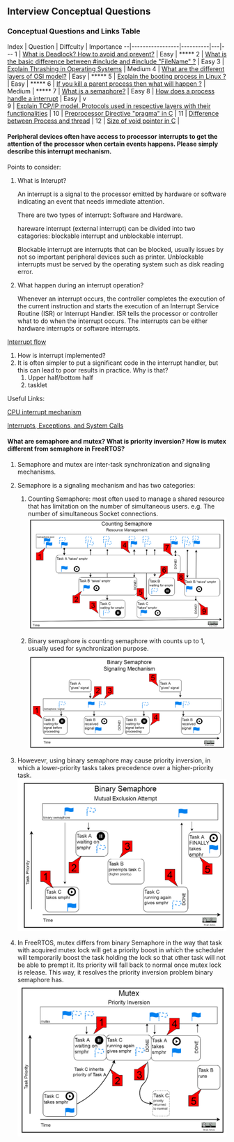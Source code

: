 ## Interview Conceptual Questions

### Conceptual Questions and Links Table

Index | Question | Diffculty | Importance
--|-----------------|----------|---|---
1 | [What is Deadlock? How to avoid and prevent?](https://practice.geeksforgeeks.org/problems/deadlock-in-os/) | Easy | ***** 
2 | [What is the basic difference between  #include  <FileName> and  #include   "FileName" ?](https://practice.geeksforgeeks.org/problems/header-file/) | Easy 
3 | [Explain Thrashing in Operating Systems](https://practice.geeksforgeeks.org/problems/thrashing-in-os/) | Medium 
4 | [What are the different layers of OSI model?](https://practice.geeksforgeeks.org/problems/what-are-the-different-layers-of-osi-model/) | Easy | ***** 
5 | [Explain the booting process in Linux ?](https://practice.geeksforgeeks.org/problems/booting-in-linux) | Easy | ***** 
6 | [If you kill a parent process then what will happen ?](https://practice.geeksforgeeks.org/problems/child-parent-process) | Medium | ***** 
7 | [What is a semaphore?](https://practice.geeksforgeeks.org/problems/what-is-a-semaphore) | Easy 
8 | [How does a process handle a interrupt](https://practice.geeksforgeeks.org/problems/handle-interrupt) | Easy | v	
9 | [Explain TCP/IP model. Protocols used in respective layers with their functionalities](https://practice.geeksforgeeks.org/problems/tcpip-model/) | 
10 | [Preprocessor Directive "pragma" in C](https://practice.geeksforgeeks.org/problems/pragma-question/) |
11 | [Difference between Process and thread](https://practice.geeksforgeeks.org/problems/difference-between-process-and-thread/) |
12 | [Size of void pointer in C](https://practice.geeksforgeeks.org/problems/size-of-void-pointer-in-c) | 





#### **Peripheral devices often have access to processor interrupts to get the attention of the processor when certain events happens. Please simply describe this interrupt mechanism.**
Points to consider: 
1. What is Interupt?

   An interrupt is a signal to the processor emitted by hardware or software indicating an event that needs immediate attention. 

   There are two types of interrupt: Software and Hardware.

   hareware interrupt (external interrupt) can be divided into two catagories:
   blockable interrupt and unblockable interrupt. 

   Blockable interrupt are interrupts that can be blocked, usually issues by not so important peripheral devices such as printer. Unblockable interrupts must be served by the operating system such as disk reading error. 

2. What happen during an interrupt operation?

   Whenever an interrupt occurs, the controller completes the execution of the current instruction and starts the execution of an Interrupt Service Routine (ISR) or Interrupt Handler. ISR tells the processor or controller what to do when the interrupt occurs. The interrupts can be either hardware interrupts or software interrupts.

[Interrupt flow](http://hi.csdn.net/attachment/200910/18/10307_1255838664t2Or.jpg)

1. How is interrupt implemented? 
2. It is often simpler to put a significant code in the interrupt handler, but this can lead to poor results in practice. Why is that?
   1. Upper half/bottom half
   2. tasklet

Useful Links:

[CPU interrupt mechanism](https://blog.csdn.net/qq_36894974/article/details/79172603)

[Interrupts, Exceptions, and System Calls](http://www.cse.iitm.ac.in/~chester/courses/15o_os/slides/5_Interrupts.pdf)


#### **What are semaphore and mutex?  What is priority inversion? How is mutex different from semaphore in FreeRTOS?**
   1. Semaphore and mutex are inter-task synchronization and signaling mechanisms.
   2. Semaphore is a signaling mechanism and has two categories:
      1. Counting Semaphore: most often used to manage a shared resource that has limitation on the number of simultaneous users. e.g. The number of simultaneous Socket connections.
      ![Counting Semaphore](../images/counting_semaphore.png)

      2. Binary semaphore is counting semaphore with counts up to 1, usually used for synchronization purpose.
      ![Binary Semaphore](../images/binary_semaphore.png)

   3. Howevevr, using binary semaphore may cause priority inversion, in which a lower-priority tasks takes precedence over a higher-priority task. 
   ![priority inversion](../images/priority_inversion.png)

   4. In FreeRTOS, mutex differs from binary Semaphore in the way that task with acquired mutex lock will get a priority boost in which the scheduler will temporarily boost the task holding the lock so that other task will not be able to prempt it. Its priority will fall back to normal once mutex lock is release. This way, it resolves the priority inversion problem binary semaphore has.
   ![mutex](../images/priority_inversion_mutex.png)
